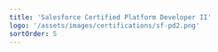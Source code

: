 ```yaml
---
title: 'Salesforce Certified Platform Developer II'
logo: '/assets/images/certifications/sf-pd2.png'
sortOrder: 5
---
```

